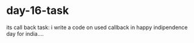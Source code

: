 # day-16-task
its  call back task:
i write a code on used callback in happy indipendence day  for india....
